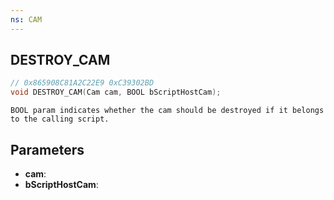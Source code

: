 ```yaml
---
ns: CAM
---
```

## DESTROY_CAM

```c
// 0x865908C81A2C22E9 0xC39302BD
void DESTROY_CAM(Cam cam, BOOL bScriptHostCam);
```

```
BOOL param indicates whether the cam should be destroyed if it belongs to the calling script.  
```

## Parameters
* **cam**: 
* **bScriptHostCam**: 

